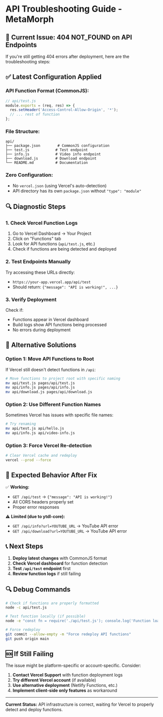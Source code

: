 # API Troubleshooting Guide - MetaMorph

## 🚨 Current Issue: 404 NOT_FOUND on API Endpoints

If you're still getting 404 errors after deployment, here are the troubleshooting steps:

## ✅ Latest Configuration Applied

### **API Function Format (CommonJS):**
```javascript
// api/test.js
module.exports = (req, res) => {
  res.setHeader('Access-Control-Allow-Origin', '*');
  // ... rest of function
};
```

### **File Structure:**
```
api/
├── package.json        # CommonJS configuration
├── test.js            # Test endpoint
├── info.js            # Video info endpoint
├── download.js        # Download endpoint
└── README.md          # Documentation
```

### **Zero Configuration:**
- No `vercel.json` (using Vercel's auto-detection)
- API directory has its own `package.json` without `"type": "module"`

## 🔍 Diagnostic Steps

### 1. Check Vercel Function Logs
1. Go to Vercel Dashboard → Your Project
2. Click on "Functions" tab
3. Look for API functions (`api/test.js`, etc.)
4. Check if functions are being detected and deployed

### 2. Test Endpoints Manually
Try accessing these URLs directly:
- `https://your-app.vercel.app/api/test`
- Should return: `{"message": "API is working!", ...}`

### 3. Verify Deployment
Check if:
- Functions appear in Vercel dashboard
- Build logs show API functions being processed
- No errors during deployment

## 🔧 Alternative Solutions

### Option 1: Move API Functions to Root
If Vercel still doesn't detect functions in `/api`:

```bash
# Move functions to project root with specific naming
mv api/test.js pages/api/test.js
mv api/info.js pages/api/info.js  
mv api/download.js pages/api/download.js
```

### Option 2: Use Different Function Names
Sometimes Vercel has issues with specific file names:

```bash
# Try renaming
mv api/test.js api/hello.js
mv api/info.js api/video-info.js
```

### Option 3: Force Vercel Re-detection
```bash
# Clear Vercel cache and redeploy
vercel --prod --force
```

## 🎯 Expected Behavior After Fix

✅ **Working:**
- `GET /api/test` → `{"message": "API is working!"}`
- All CORS headers properly set
- Proper error responses

⚠️ **Limited (due to ytdl-core):**
- `GET /api/info?url=YOUTUBE_URL` → YouTube API error
- `GET /api/download?url=YOUTUBE_URL` → YouTube API error

## 📞 Next Steps

1. **Deploy latest changes** with CommonJS format
2. **Check Vercel dashboard** for function detection
3. **Test `/api/test` endpoint** first
4. **Review function logs** if still failing

## 🔍 Debug Commands

```bash
# Check if functions are properly formatted
node -c api/test.js

# Test function locally (if possible)
node -e "const fn = require('./api/test.js'); console.log('Function loaded successfully');"

# Force redeploy
git commit --allow-empty -m "Force redeploy API functions"
git push origin main
```

## 🆘 If Still Failing

The issue might be platform-specific or account-specific. Consider:

1. **Contact Vercel Support** with function deployment logs
2. **Try different Vercel account** (if available)
3. **Use alternative deployment** (Netlify Functions, etc.)
4. **Implement client-side only features** as workaround

---

**Current Status:** API infrastructure is correct, waiting for Vercel to properly detect and deploy functions.